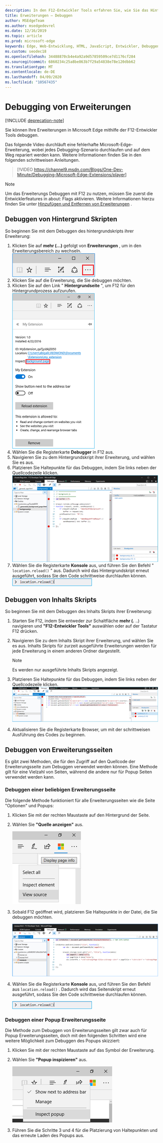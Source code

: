```yaml
---
description: In den F12-Entwickler Tools erfahren Sie, wie Sie das Hintergrundskript einer Erweiterung, Inhalts Skripts und Erweiterungsseiten Debuggen.
title: Erweiterungen – Debuggen
author: MSEdgeTeam
ms.author: msedgedevrel
ms.date: 12/16/2019
ms.topic: article
ms.prod: microsoft-edge
keywords: Edge, Web-Entwicklung, HTML, JavaScript, Entwickler, Debuggen, Debuggen
ms.custom: seodec18
ms.openlocfilehash: 34488870cb4e4a92a9d57859509ce7d1176cf284
ms.sourcegitcommit: 6860234c25a8be863b7f29a54838e78e120dbb62
ms.translationtype: MT
ms.contentlocale: de-DE
ms.lasthandoff: 04/09/2020
ms.locfileid: "10567435"
---
```

# Debugging von Erweiterungen  

[!INCLUDE [deprecation-note](../includes/deprecation-note.md)]  

Sie können Ihre Erweiterungen in Microsoft Edge mithilfe der F12-Entwickler Tools debuggen.

Das folgende Video durchläuft eine fehlerhafte Microsoft-Edge-Erweiterung, wobei jedes Debugging-Szenario durchlaufen und auf dem Weg repariert werden kann. Weitere Informationen finden Sie in den folgenden schrittweisen Anleitungen.

> [!VIDEO https://channel9.msdn.com/Blogs/One-Dev-Minute/Debugging-Microsoft-Edge-Extensions/player]


> [!NOTE]
> Um das Erweiterungs Debuggen mit F12 zu nutzen, müssen Sie zuerst die Entwicklerfeatures in about: Flags aktivieren. Weitere Informationen hierzu finden Sie unter [Hinzufügen und Entfernen von Erweiterungen](./adding-and-removing-extensions.md) .


## Debuggen von Hintergrund Skripten
So beginnen Sie mit dem Debuggen des hintergrundskripts ihrer Erweiterung:

1. Klicken Sie auf **mehr (...)** gefolgt von **Erweiterungen** , um in den Erweiterungsbereich zu wechseln.  
 ![Schaltfläche "Mehr"](./../media/morebutton.png)
2. Klicken Sie auf die Erweiterung, die Sie debuggen möchten.
3. Klicken Sie auf den Link " **Hintergrundseite** ", um F12 für den Hintergrundprozess aufzurufen.  
 ![ausgewählte Erweiterungs Ansicht der Optionen mit dem Link "überprüfen"](./../media/debug-inspect.png)
4. Wählen Sie die Registerkarte **Debugger** in F12 aus.
5. Navigieren Sie zu dem Hintergrundskript ihrer Erweiterung, und wählen Sie es aus.
6. Platzieren Sie Haltepunkte für das Debuggen, indem Sie links neben der Quellcodezeile klicken.  
 ![F12-Konsole mit Hintergrundskript mit Unterbrechungspunkten](./../media/debug-f12-background.png)
7. Wählen Sie die Registerkarte **Konsole** aus, und führen Sie den Befehl " `location.reload()` " aus. Dadurch wird das Hintergrundskript erneut ausgeführt, sodass Sie den Code schrittweise durchlaufen können.  
 ![Konsole mit dem Eintrag "Location. Reload"](./../media/debug-f12-background-console.png)


## Debuggen von Inhalts Skripts
So beginnen Sie mit dem Debuggen des Inhalts Skripts ihrer Erweiterung:

1. Starten Sie F12, indem Sie entweder zur Schaltfläche **mehr (.** ..) navigieren und **"F12-Entwickler Tools"** auswählen oder auf der Tastatur F12 drücken.
2. Navigieren Sie zu dem Inhalts Skript ihrer Erweiterung, und wählen Sie es aus. Inhalts Skripts für zurzeit ausgeführte Erweiterungen werden für jede Erweiterung in einem anderen Ordner dargestellt.

    > [!NOTE]
    > Es werden nur ausgeführte Inhalts Skripts angezeigt.

3. Platzieren Sie Haltepunkte für das Debuggen, indem Sie links neben der Quellcodezeile klicken.  
 ![F12, wenn das Inhalts Skript gedebuggt wird](./../media/debug-content-f12.png)
4. Aktualisieren Sie die Registerkarte Browser, um mit der schrittweisen Ausführung des Codes zu beginnen.




## Debuggen von Erweiterungsseiten

Es gibt zwei Methoden, die für den Zugriff auf den Quellcode der Erweiterungsseite zum Debuggen verwendet werden können. Eine Methode gilt für eine Vielzahl von Seiten, während die andere nur für Popup Seiten verwendet werden kann.

### Debuggen einer beliebigen Erweiterungsseite
Die folgende Methode funktioniert für alle Erweiterungsseiten wie die Seite "Optionen" und Popups:


1. Klicken Sie mit der rechten Maustaste auf den Hintergrund der Seite.
2. Wählen Sie **"Quelle anzeigen"** aus.

   ![Popup Debuggen mit F12](./../media/debug-popup-select.png)

3. Sobald F12 geöffnet wird, platzieren Sie Haltepunkte in der Datei, die Sie debuggen möchten.

   ![Popup Debuggen mit F12](./../media/debug-popup-f12.png)
4. Wählen Sie die Registerkarte **Konsole** aus, und führen Sie den Befehl aus `location.reload()` . Dadurch wird das Seitenskript erneut ausgeführt, sodass Sie den Code schrittweise durchlaufen können.  

   ![Konsole mit dem Eintrag "Location. Reload"](./../media/debug-f12-background-console.png)

### Debuggen einer Popup Erweiterungsseite
Die Methode zum Debuggen von Erweiterungsseiten gilt zwar auch für Popup Erweiterungsseiten, doch mit den folgenden Schritten wird eine weitere Möglichkeit zum Debuggen des Popups skizziert:

1. Klicken Sie mit der rechten Maustaste auf das Symbol der Erweiterung.
2. Wählen Sie **"Popup inspizieren"** aus.

   ![Popup-Debug-Prüfung](./../media/debug-popup-inspect.png)
3. Führen Sie die Schritte 3 und 4 für die Platzierung von Haltepunkten und das erneute Laden des Popups aus.
